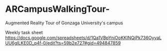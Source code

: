 # ARCampusWalkingTour-
Augmented Reality Tour of Gonzaga University's campus

Weekly task sheet <br />
https://docs.google.com/spreadsheets/d/1Qa1VBpYniOoKKINQjPk736OyvaLUU6gILKE0D_q4f-0/edit?ts=59b2e727#gid=494847859
